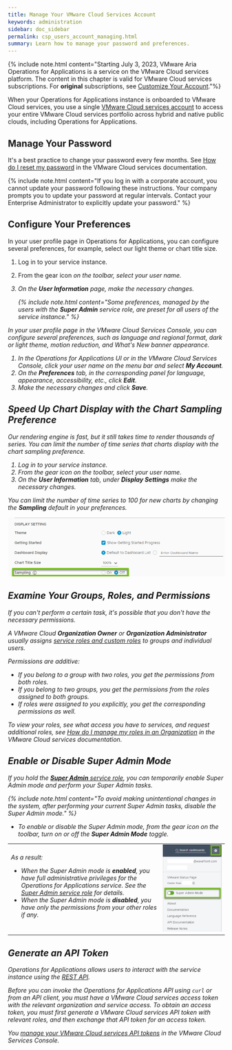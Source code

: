 ```yaml
---
title: Manage Your VMware Cloud Services Account
keywords: administration
sidebar: doc_sidebar
permalink: csp_users_account_managing.html
summary: Learn how to manage your password and preferences.
---
```


{% include note.html content="Starting July 3, 2023, VMware Aria Operations for Applications is a service on the VMware Cloud services platform. The content in this chapter is valid for VMware Cloud services subscriptions. For **original** subscriptions, see [Customize Your Account](users_account_managing.html)."%}

When your Operations for Applications instance is onboarded to VMware Cloud services, you use a single [VMware Cloud services account](csp_getting_started.html#whats-a-vmware-cloud-services-account) to access your entire VMware Cloud services portfolio across hybrid and native public clouds, including Operations for Applications.

## Manage Your Password

It's a best practice to change your password every few months. See [How do I reset my password](https://docs.vmware.com/en/VMware-Cloud-services/services/Using-VMware-Cloud-Services/GUID-8FD73719-36EE-4414-B3A2-AA1B9687BE4D.html) in the VMware Cloud services documentation.

{% include note.html content="If you log in with a corporate account, you cannot update your password following these instructions. Your company prompts you to update your password at regular intervals. Contact your Enterprise Administrator to explicitly update your password." %}

## Configure Your Preferences

In your user profile page in Operations for Applications, you can configure several preferences, for example, select our light theme or chart title size.
1. Log in to your service instance.
1. From the gear icon <i class="fa fa-cog"/> on the toolbar, select your user name.
1. On the **User Information** page, make the necessary changes.

    {% include note.html content="Some preferences, managed by the users with the **Super Admin** service role, are preset for all users of the service instance." %}

In your user profile page in the VMware Cloud Services Console, you can configure several preferences, such as language and regional format, dark or light theme, motion reduction, and What's New banner appearance.
1. In the Operations for Applications UI or in the VMware Cloud Services Console, click your user name on the menu bar and select **My Account**.
1. On the **Preferences** tab, in the corresponding panel for language, appearance, accessibility, etc., click **Edit**.
1. Make the necessary changes and click **Save**.

## Speed Up Chart Display with the Chart Sampling Preference

Our rendering engine is fast, but it still takes time to render thousands of series. You can limit the number of time series that charts display with the chart sampling preference.

1. Log in to your service instance.
1. From the gear icon <i class="fa fa-cog"/> on the toolbar, select your user name.
1. On the **User Information** tab, under **Display Settings** make the necessary changes.

You can limit the number of time series to 100 for new charts by changing the **Sampling** default in your preferences.

![sampling preference](images/sampling_preference.png)


## Examine Your Groups, Roles, and Permissions

If you can't perform a certain task, it's possible that you don't have the necessary permissions.

A VMware Cloud **Organization Owner** or **Organization Administrator** usually assigns [service roles and custom roles](csp_users_roles.html) to groups and individual users.

Permissions are additive:
* If you belong to a group with two roles, you get the permissions from both roles.
* If you belong to two groups, you get the permissions from the roles assigned to both groups.
* If roles were assigned to you explicitly, you get the corresponding permissions as well.

To view your roles, see what access you have to services, and request additional roles, see [How do I manage my roles in an Organization](https://docs.vmware.com/en/VMware-Cloud-services/services/Using-VMware-Cloud-Services/GUID-528C2CE3-6335-43A2-99F1-B722464F0A1D.html) in the VMware Cloud services documentation.

## Enable or Disable Super Admin Mode

If you hold the [**Super Admin** service role](csp_users_roles.html#operations-for-applications-service-roles-built-in), you can temporarily enable Super Admin mode and perform your Super Admin tasks.

{% include note.html content="To avoid making unintentional changes in the system, after performing your current Super Admin tasks, disable the Super Admin mode." %}

* To enable or disable the Super Admin mode, from the gear icon <i class="fa fa-cog"/> on the toolbar, turn on or off the **Super Admin Mode** toggle.

<table>
    <tbody>
        <tr>
            <td width="70%">As a result:
            <ul>
            <li>When the Super Admin mode is <strong>enabled</strong>, you have full administrative privileges for the Operations for Applications service. See the <a href="csp_users_roles.html#operations-for-applications-service-roles-built-in">Super Admin service role</a> for details.</li>
            <li>When the Super Admin mode is <strong>disabled</strong>, you have only the permissions from your other roles if any.</li>
            </ul></td>
            <td width="30%"><img src="/images/super_admin_mode.png" alt="A screenshot of the drop-down menu with the Super Admin Mode toggle.">
            </td>
        </tr>
    </tbody>
</table>

## Generate an API Token

Operations for Applications allows users to interact with the service instance using the [REST API](wavefront_api.html).

Before you can invoke the Operations for Applications API using `curl` or from an API client, you must have a VMware Cloud services access token with the relevant organization and service access. To obtain an access token, you must first generate a VMware Cloud services API token with relevant roles, and then exchange that API token for an access token.

You [manage your VMware Cloud services API tokens](csp_api_tokens.html#managing-the-vmware-cloud-services-api-tokens-for-your-user-account) in the VMware Cloud Services Console.

